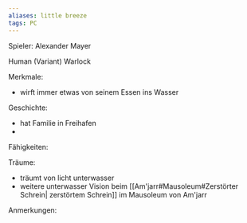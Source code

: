 ```yaml
---
aliases: little breeze
tags: PC
---
```


Spieler: Alexander Mayer

Human (Variant)
Warlock

Merkmale:
- wirft immer etwas von seinem Essen ins Wasser

Geschichte:
- hat Familie in Freihafen
- 

Fähigkeiten:

Träume:
- träumt von licht unterwasser
- weitere unterwasser Vision beim [[Am'jarr#Mausoleum#Zerstörter Schrein| zerstörtem Schrein]] im Mausoleum von Am'jarr

Anmerkungen: